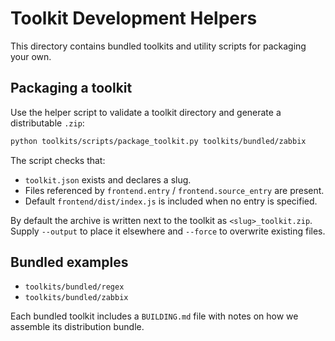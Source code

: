 # Toolkit Development Helpers

This directory contains bundled toolkits and utility scripts for packaging your own.

## Packaging a toolkit

Use the helper script to validate a toolkit directory and generate a distributable `.zip`:

```bash
python toolkits/scripts/package_toolkit.py toolkits/bundled/zabbix
```

The script checks that:

- `toolkit.json` exists and declares a slug.
- Files referenced by `frontend.entry` / `frontend.source_entry` are present.
- Default `frontend/dist/index.js` is included when no entry is specified.

By default the archive is written next to the toolkit as `<slug>_toolkit.zip`. Supply `--output` to place it elsewhere and `--force` to overwrite existing files.

## Bundled examples

- `toolkits/bundled/regex`
- `toolkits/bundled/zabbix`

Each bundled toolkit includes a `BUILDING.md` file with notes on how we assemble its distribution bundle.

